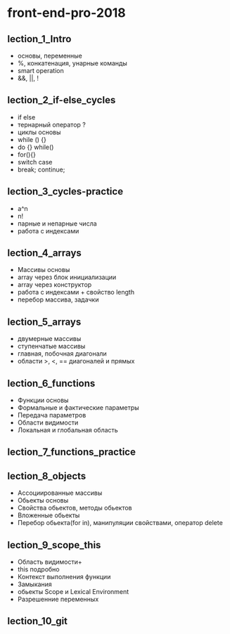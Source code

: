 # front-end-pro-2018

## lection_1_Intro

+ основы, переменные
+ %, конкатенация, унарные команды
+ smart operation
+ &&, ||, !

## lection_2_if-else_cycles

+ if else
+ тернарный оператор ?
+ циклы основы
+ while () {}
+ do {} while()
+ for(){}
+ switch case
+ break; continue;

## lection_3_cycles-practice

+ a^n
+ n!
+ парные и непарные числа
+ работа с индексами

## lection_4_arrays

+ Массивы основы
+ array через блок инициализации
+ array через конструктор
+ работа с индексами + свойство length
+ перебор массива, задачки

## lection_5_arrays

+ двумерные массивы
+ ступенчатые массивы
+ главная, побочная диагонали
+ области >, <, == диагоналей и прямых

## lection_6_functions

+ Функции основы
+ Формальные и фактические параметры
+ Передача параметров
+ Области видимости
+ Локальная и глобальная область

## lection_7_functions_practice

## lection_8_objects

+ Ассоциированные массивы
+ Обьекты основы
+ Свойства обьектов, методы обьектов
+ Вложенные обьекты
+ Перебор обьекта(for in), манипуляции свойствами, оператор delete

## lection_9_scope_this

+ Область видимости+
+ this подробно
+ Контекст выполнения функции
+ Замыкания
+ обьекты Scope и Lexical Environment
+ Разрешенние переменных

## lection_10_git


<!-- Изменения контекста call(), apply(), bind()
Одалживание методов
Каррирование
Прототипы и конструкторы
ООП
ООП в фунциональном стиле
ООП в прототипном стиле
Разрешения свойств в экземплярах
Инкапсуляция
Наследование
Полиморфизм
Глобальные обьекты Window, Document, Navigator, Location, 
Регулярные выражения RegExp
JS обращение в html
html коллекция
html элемент
манипуляция свойствами и методами
Обьект classlist, classname
обьект style, getcomputedstyle
События основы
Манипуляция событиями, перезапись, удаление
События углубленно, + события мыши, клавиатуры
Валидация форм
Валидация с помощью регулрных выражений и событий
WebStorage
SVG
Canvas
AJAX основы
GET/POST
Литералы
Собственные конструкторы
Литералы массивов
Обьекты обертки
Пространство имен
Callback функции
Самоопределяемые функции
Анонимные функции
Немедленные функции
Мемоизация
Шаблон Синглетон
Шаблон Фабрика
Шаблон итератор
Шаблон декоратор
Шаблон посредник
methods DOM
work with DOM
Перебирающие методы ES5
Promises
var, let
Object.defineProperty
get/set
гетерры/сеттеры в функциях
toString, valueOf
статические и фабричные методы -->